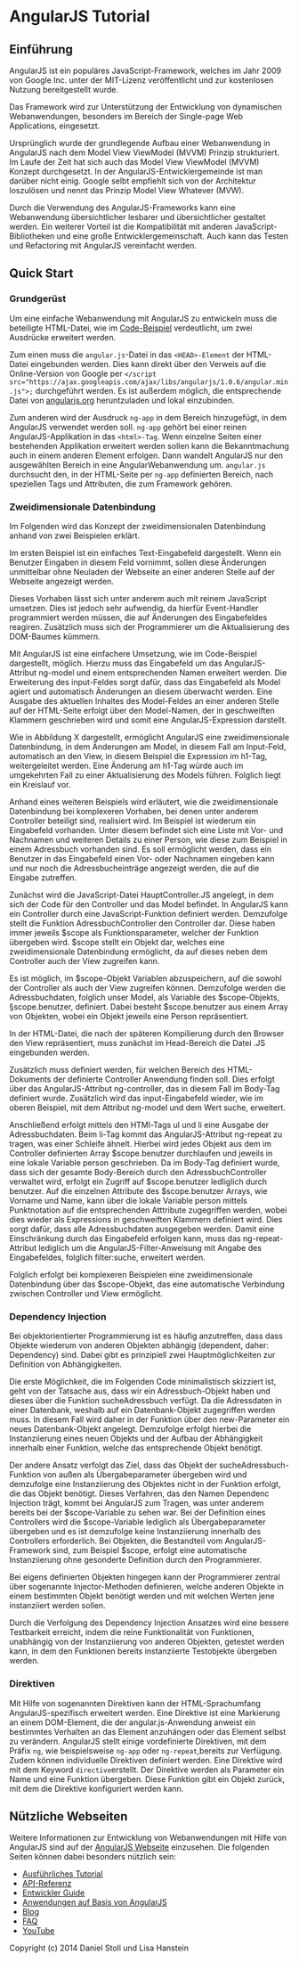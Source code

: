 AngularJS Tutorial
=================

## Einführung 

AngularJS ist ein populäres JavaScript-Framework, welches im Jahr 2009 von Google Inc. unter der MIT-Lizenz veröffentlicht und zur kostenlosen Nutzung bereitgestellt wurde. 

Das Framework wird zur Unterstützung der Entwicklung von dynamischen Webanwendungen, besonders im Bereich der Single-page Web Applications, eingesetzt. 

Ursprünglich wurde der grundlegende Aufbau einer Webanwendung in AngularJS nach dem Model View ViewModel (MVVM) Prinzip strukturiert. 
Im Laufe der Zeit hat sich auch das Model View ViewModel (MVVM) Konzept durchgesetzt. 
In der AngularJS-Entwicklergemeinde ist man darüber nicht einig. Google selbt empfiehlt sich von der Architektur loszulösen und nennt das Prinzip Model View Whatever (MVW).

Durch die Verwendung des AngularJS-Frameworks kann eine Webanwendung übersichtlicher lesbarer und übersichtlicher gestaltet werden. Ein weiterer Vorteil ist die Kompatibilität mit anderen JavaScript-Bibliotheken und eine große Entwicklergemeinschaft. Auch kann das Testen und Refactoring mit AngularJS vereinfacht werden. 

## Quick Start

### Grundgerüst

Um eine einfache Webanwendung mit AngularJS zu entwickeln muss die beteiligte HTML-Datei, wie im [Code-Beispiel](https://github.com/dwstoll/dwstoll.github.io/blob/master/Codebeispiele/Grundgeruest.html) verdeutlicht, um zwei Ausdrücke erweitert werden. 

Zum einen muss die `angular.js`-Datei in das `<HEAD>-Element` der HTML-Datei eingebunden werden. Dies kann direkt über den Verweis auf die Online-Version von Google per `</script src="https://ajax.googleapis.com/ajax/libs/angularjs/1.0.6/angular.min.js">;` durchgeführt werden. Es ist außerdem möglich, die entsprechende Datei von [angularjs.org](angularjs.org) heruntzuladen und lokal einzubinden.

Zum anderen wird der Ausdruck `ng-app` in dem Bereich hinzugefügt, in dem AngularJS verwendet werden soll. 
`ng-app` gehört bei einer reinen AngularJS-Applikation in das `<html>-Tag`. Wenn einzelne Seiten einer bestehenden Applikation erweitert werden sollen kann die Bekanntmachung auch in einem anderen Element erfolgen. Dann wandelt AngularJS nur den ausgewählten Bereich in eine AngularWebanwendung um. `angular.js` durchsucht den, in der HTML-Seite per `ng-app` definierten Bereich, nach speziellen Tags und Attributen, die zum Framework gehören.

### Zweidimensionale Datenbindung

Im Folgenden wird das Konzept der zweidimensionalen Datenbindung anhand von zwei Beispielen erklärt. 

Im ersten Beispiel ist ein einfaches Text-Eingabefeld dargestellt. Wenn ein Benutzer Eingaben in diesem Feld vornimmt, sollen diese Änderungen unmittelbar ohne Neuladen der Webseite an einer anderen Stelle auf der Webseite angezeigt werden. 

Dieses Vorhaben lässt sich unter anderem auch mit reinem JavaScript umsetzen. Dies ist jedoch sehr aufwendig, da hierfür Event-Handler programmiert werden müssen, die auf Änderungen des Eingabefeldes reagiren. Zusätzlich muss sich der Programmierer um die Aktualisierung des DOM-Baumes kümmern.

Mit AngularJS ist eine einfachere Umsetzung, wie im Code-Beispiel dargestellt, möglich. Hierzu muss das Eingabefeld um das AngularJS-Attribut ng-model und einem entsprechenden Namen erweitert werden. Die Erweiterung des input-Feldes sorgt dafür, dass das Eingabefeld als Model agiert und automatisch Änderungen an diesem überwacht werden. Eine Ausgabe des aktuellen Inhaltes des Model-Feldes an einer anderen Stelle auf der HTML-Seite erfolgt über den Model-Namen, der in geschweiften Klammern geschrieben wird und somit eine AngularJS-Expression darstellt. 

Wie in Abbildung X dargestellt, ermöglicht AngularJS eine zweidimensionale Datenbindung, in dem Änderungen am Model, in diesem Fall am Input-Feld, automatisch an den View, in diesem Beispiel die Expression im h1-Tag, weitergeleitet werden. Eine Änderung am h1-Tag würde auch im umgekehrten Fall zu einer Aktualisierung des Models führen. Folglich liegt ein Kreislauf vor.


Anhand eines weiteren Beispiels wird erläutert, wie die zweidimensionale Datenbindung bei komplexeren Vorhaben, bei denen unter anderem Controller beteiligt sind, realisiert wird. Im Beispiel ist wiederum ein Eingabefeld vorhanden. Unter diesem befindet sich eine Liste mit Vor- und Nachnamen und weiteren Details zu einer Person, wie diese zum Beispiel in einem Adressbuch vorhanden sind. Es soll ermöglicht werden, dass ein Benutzer in das Eingabefeld einen Vor- oder Nachnamen eingeben kann und nur noch die Adressbucheinträge angezeigt werden, die auf die Eingabe zutreffen.

Zunächst wird die JavaScript-Datei HauptController.JS angelegt, in dem sich der Code für den Controller und das Model befindet. In AngularJS kann ein Controller durch eine JavaScript-Funktion definiert werden. Demzufolge stellt die Funktion AdressbuchController den Controller dar. Diese haben immer jeweils $scope als Funktionsparameter, welcher der Funktion übergeben wird. $scope stellt ein Objekt dar, welches eine zweidimensionale Datenbindung ermöglicht, da auf dieses neben dem Controller auch der View zugreifen kann. 

Es ist möglich, im $scope-Objekt Variablen abzuspeichern, auf die sowohl der Controller als auch der View zugreifen können. Demzufolge werden die Adressbuchdaten, folglich unser Model, als Variable des $scope-Objekts, §scope.benutzer, definiert. Dabei besteht $scope.benutzer aus einem Array von Objekten, wobei ein Objekt jeweils eine Person repräsentiert. 

In der HTML-Datei, die nach der späteren Kompilierung durch den Browser den View repräsentiert, muss zunächst im Head-Bereich die Datei .JS eingebunden werden.

Zusätzlich muss definiert werden, für welchen Bereich des HTML-Dokuments der definierte Controller Anwendung finden soll. Dies erfolgt über das AngularJS-Attribut ng-controller, das in diesem Fall im Body-Tag definiert wurde. Zusätzlich wird das input-Eingabefeld wieder, wie im oberen Beispiel, mit dem Attribut ng-model und dem Wert suche, erweitert. 

Anschließend erfolgt mittels den HTMl-Tags ul und li eine Ausgabe der Adressbuchdaten. Beim li-Tag kommt das AngularJS-Attribut ng-repeat zu tragen, was einer Schleife ähnelt. Hierbei wird jedes Objekt aus dem im Controller definierten Array $scope.benutzer  durchlaufen und jeweils in eine lokale Variable person geschrieben. Da im Body-Tag definiert wurde, dass sich der gesamte Body-Bereich durch den AdressbuchController verwaltet wird, erfolgt ein Zugriff auf $scope.benutzer ledliglich durch benutzer. Auf die einzelnen Attribute des $scope.benutzer Arrays, wie Vorname und Name, kann über die lokale Variable person mittels Punktnotation auf die  entsprechenden Atttribute zugegriffen werden, wobei dies wieder als Expressions in geschweiften Klammern definiert wird. Dies sorgt dafür, dass alle Adressbuchdaten ausgegeben werden. Damit eine Einschränkung durch das Eingabefeld erfolgen kann, muss das ng-repeat-Attribut lediglich um die AngularJS-Filter-Anweisung mit Angabe des Eingabefeldes, folglich filter:suche, erweitert werden.

Folglich erfolgt bei komplexeren Beispielen eine zweidimensionale Datenbindung über das $scope-Objekt, das eine automatische Verbindung zwischen Controller und View ermöglicht. 
### Dependency Injection
Bei objektorientierter Programmierung ist es häufig anzutreffen, dass dass Objekte wiederum von anderen Objekten abhängig (dependent, daher: Dependency) sind. Dabei gibt es prinzipiell zwei Hauptmöglichkeiten zur Definition von Abhängigkeiten. 

Die erste Möglichkeit, die im Folgenden Code minimalistisch skizziert ist, geht von der Tatsache aus, dass wir ein Adressbuch-Objekt haben und dieses über die Funktion sucheAdressbuch verfügt. Da die Adressdaten in einer Datenbank, weshalb auf ein Datenbank-Objekt zugegriffen werden muss. In diesem Fall wird daher in der Funktion über den new-Parameter ein neues Datenbank-Objekt angelegt. Demzufolge erfolgt hierbei die Instanziierung eines neuen Objekts und der Aufbau der Abhängigkeit innerhalb einer Funktion, welche das entsprechende Objekt benötigt.

Der andere Ansatz verfolgt das Ziel, dass das Objekt der sucheAdressbuch-Funktion von außen als Übergabeparameter übergeben wird und demzufolge eine Instanziierung des Objektes nicht in der Funktion erfolgt, die das Objekt benötigt. Dieses Verfahren, das den Namen Dependenc Injection trägt, kommt bei AngularJS zum Tragen, was unter anderem bereits bei der $scope-Variable zu sehen war. Bei der Definition eines Controllers wird die $scope-Variable lediglich als Übergabeparameter übergeben und es ist demzufolge keine Instanziierung innerhalb des Controllers erforderlich. Bei Objekten, die Bestandteil vom AngularJS-Framework sind, zum Beispiel $scope, erfolgt eine automatische Instanziierung ohne gesonderte Definition durch den Programmierer.

Bei eigens definierten Objekten hingegen kann der Programmierer zentral über sogenannte Injector-Methoden definieren, welche anderen Objekte in einem bestimmten Objekt benötigt werden und mit welchen Werten jene instanziiert werden sollen.

Durch die Verfolgung des Dependency Injection Ansatzes wird eine bessere Testbarkeit erreicht, indem die reine Funktionalität von Funktionen, unabhängig von der Instanziierung von anderen Objekten, getestet werden kann, in dem den Funktionen bereits instanziierte Testobjekte übergeben werden.  



### Direktiven

Mit Hilfe von sogenannten Direktiven kann der HTML-Sprachumfang AngularJS-spezifisch erweitert werden. Eine Direktive ist eine Markierung an einem DOM-Element, die der angular.js-Anwendung anweist ein bestimmtes Verhalten an das Element anzuhängen oder das Element selbst zu verändern. 
AngularJS stellt einige vordefinierte Direktiven, mit dem Präfix `ng`, wie beispielsweise `ng-app` oder `ng-repeat`,bereits zur Verfügung. 
Zudem können individuelle Direktiven definiert werden. 
Eine Direktive wird mit dem Keyword `directive`erstellt. Der Direktive werden als Parameter ein Name und eine Funktion übergeben. Diese Funktion gibt ein Objekt zurück, mit dem die Direktive konfiguriert werden kann.

## Nützliche Webseiten

Weitere Informationen zur Entwicklung von Webanwendungen mit Hilfe von AngularJS sind auf der [AngularJS Webseite](https://angularjs.org/) einzusehen.
Die folgenden Seiten können dabei besonders nützlich sein:

- [Ausführliches Tutorial](https://docs.angularjs.org/tutorial)
- [API-Referenz](https://docs.angularjs.org/api)
- [Entwickler Guide](https://docs.angularjs.org/guide)
- [Anwendungen auf Basis von AngularJS](https://builtwith.angularjs.org/)
- [Blog](http://blog.angularjs.org/)
- [FAQ](https://docs.angularjs.org/misc/faq)
- [YouTube](https://www.youtube.com/user/angularjs)


Copyright (c) 2014 Daniel Stoll und Lisa Hanstein

